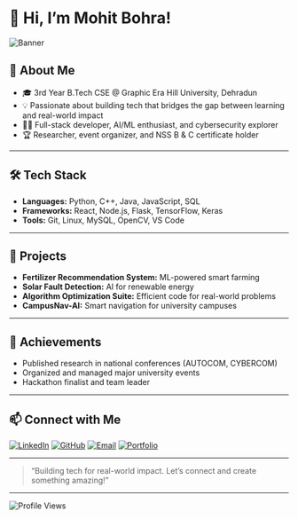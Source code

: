 # 👋 Hi, I’m Mohit Bohra!

![Banner](./banner.png)

## 🚀 About Me

- 🎓 3rd Year B.Tech CSE @ Graphic Era Hill University, Dehradun
- 💡 Passionate about building tech that bridges the gap between learning and real-world impact
- 🧑‍💻 Full-stack developer, AI/ML enthusiast, and cybersecurity explorer
- 🏆 Researcher, event organizer, and NSS B & C certificate holder

---

## 🛠️ Tech Stack

- **Languages:** Python, C++, Java, JavaScript, SQL
- **Frameworks:** React, Node.js, Flask, TensorFlow, Keras
- **Tools:** Git, Linux, MySQL, OpenCV, VS Code

---

## 🌟 Projects

- **Fertilizer Recommendation System:** ML-powered smart farming
- **Solar Fault Detection:** AI for renewable energy
- **Algorithm Optimization Suite:** Efficient code for real-world problems
- **CampusNav-AI:** Smart navigation for university campuses

---

## 🏅 Achievements

- Published research in national conferences (AUTOCOM, CYBERCOM)
- Organized and managed major university events
- Hackathon finalist and team leader

---

## 📫 Connect with Me

[![LinkedIn](https://img.shields.io/badge/LinkedIn-blue?logo=linkedin&logoColor=white)](https://www.linkedin.com/in/mohit-bohra-b30a21251/)
[![GitHub](https://img.shields.io/badge/GitHub-181717?logo=github&logoColor=white)](https://github.com/Mohitbohra18)
[![Email](https://img.shields.io/badge/Email-D14836?logo=gmail&logoColor=white)](mailto:manvendarsinghbohra@gmail.com)
[![Portfolio](https://img.shields.io/badge/Portfolio-3f8efc?logo=google-chrome&logoColor=white)]([https://mohitbohra18.github.io/eportfolio])

---

> “Building tech for real-world impact. Let’s connect and create something amazing!”

---

![Profile Views](https://komarev.com/ghpvc/?username=Mohitbohra18&color=blue)
